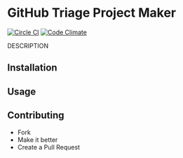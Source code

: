 # GitHub Triage Project Maker

[![Circle CI](https://circleci.com/gh/Tallwave/github_make_triage.svg?style=shield&circle-token=:circle-token)](https://circleci.com/gh/Tallwave/github_make_triage) [![Code Climate](https://codeclimate.com/github/Tallwave/github_make_triage/badges/gpa.svg)](https://codeclimate.com/github/Tallwave/github_make_triage)

DESCRIPTION

## Installation

## Usage

## Contributing

 * Fork
 * Make it better
 * Create a Pull Request

